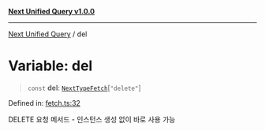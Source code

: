 [**Next Unified Query v1.0.0**](../README.md)

***

[Next Unified Query](../globals.md) / del

# Variable: del

> `const` **del**: [`NextTypeFetch`](../interfaces/NextTypeFetch.md)\[`"delete"`\]

Defined in: [fetch.ts:32](https://github.com/newExpand/next-unified-query/blob/main/packages/core/src/fetch.ts#L32)

DELETE 요청 메서드 - 인스턴스 생성 없이 바로 사용 가능
